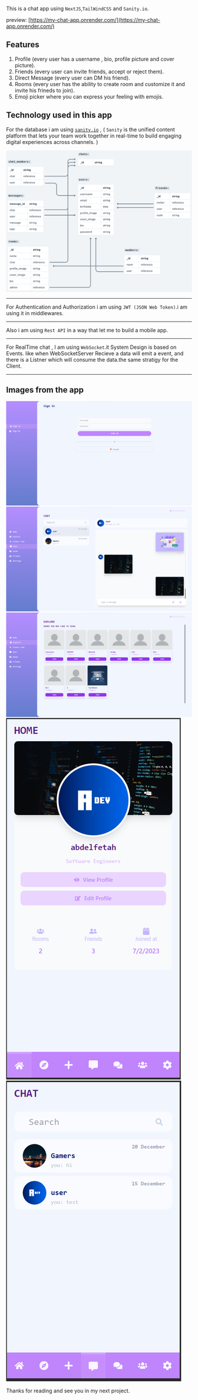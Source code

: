 This is a chat app using `NextJS`,`TailWindCSS` and `Sanity.io`.

preview: [https://my-chat-app.onrender.com/](https://my-chat-app.onrender.com/)


## Features
1. Profile (every user has a username , bio, profile picture and cover picture).
2. Friends (every user can invite friends, accept or reject them).
3. Direct Message (every user can DM his friend).
4. Rooms (every user has the ability to create room and customize it and invite his frineds to join).
5. Emoji picker where you can express your feeling with emojis.

## Technology used in this app
For the database i am using [`sanity.io`](https://sanity.io) , ( `Sanity` is the unified content platform that lets your team work together in real-time to build engaging digital experiences across channels. )



![database](https://raw.githubusercontent.com/abdelfetah18/my-chat-app/master/public/my-chat-app.png)


---

For Authentication and Authorization i am using `JWT (JSON Web Token)`.i am using it in middlewares.

---

Also i am using `Rest API` in a way that let me to build a mobile app.

---

For RealTime chat , I am using `WebSocket`.it System Design is based on Events. like when WebSocketServer Recieve a data will emit a event, and there is a Listner which will consume the data.the same stratigy for the Client.

---

## Images from the app
![1](https://raw.githubusercontent.com/abdelfetah18/my-chat-app/master/public/ui/1.png)
![2](https://raw.githubusercontent.com/abdelfetah18/my-chat-app/master/public/ui/2.png)
![3](https://raw.githubusercontent.com/abdelfetah18/my-chat-app/master/public/ui/3.png)
![4](https://raw.githubusercontent.com/abdelfetah18/my-chat-app/master/public/ui/4.png)
![5](https://raw.githubusercontent.com/abdelfetah18/my-chat-app/master/public/ui/5.png)


Thanks for reading and see you in my next project.
